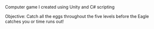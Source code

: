 Computer game I created using Unity and C# scripting

Objective: Catch all the eggs throughout the five levels before the Eagle catches you or time runs out!
